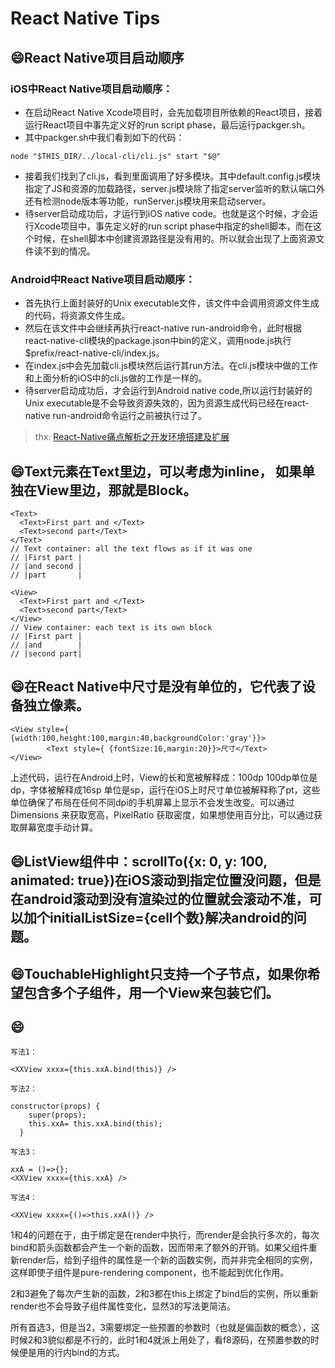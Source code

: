 # React Native Tips


## :smile:React Native项目启动顺序

### iOS中React Native项目启动顺序：
- 在启动React Native Xcode项目时，会先加载项目所依赖的React项目，接着运行React项目中事先定义好的run script phase，最后运行packger.sh。
- 其中packger.sh中我们看到如下的代码：
```
node "$THIS_DIR/../local-cli/cli.js" start "$@"
```
- 接着我们找到了cli.js，看到里面调用了好多模块。其中default.config.js模块指定了JS和资源的加载路径，server.js模块除了指定server监听的默认端口外还有检测node版本等功能，runServer.js模块用来启动server。
- 待server启动成功后，才运行到iOS native code。也就是这个时候，才会运行Xcode项目中，事先定义好的run script phase中指定的shell脚本，而在这个时候，在shell脚本中创建资源路径是没有用的。所以就会出现了上面资源文件读不到的情况。

### Android中React Native项目启动顺序：
- 首先执行上面封装好的Unix executable文件，该文件中会调用资源文件生成的代码，将资源文件生成。
- 然后在该文件中会继续再执行react-native run-android命令，此时根据react-native-cli模块的package.json中bin的定义，调用node.js执行$prefix/react-native-cli/index.js。
- 在index.js中会先加载cli.js模块然后运行其run方法。在cli.js模块中做的工作和上面分析的iOS中的cli.js做的工作是一样的。
- 待server启动成功后，才会运行到Android native code,所以运行封装好的Unix executable是不会导致资源失效的，因为资源生成代码已经在react-native run-android命令运行之前被执行过了。

> thx: [React-Native痛点解析之开发环境搭建及扩展](http://www.infoq.com/cn/articles/react-native-solution-dev-environment)

## :smile:Text元素在Text里边，可以考虑为inline， 如果单独在View里边，那就是Block。
```
<Text>
  <Text>First part and </Text>
  <Text>second part</Text>
</Text>
// Text container: all the text flows as if it was one
// |First part |
// |and second |
// |part       |

<View>
  <Text>First part and </Text>
  <Text>second part</Text>
</View>
// View container: each text is its own block
// |First part |
// |and        |
// |second part|
```

## :smile:在React Native中尺寸是没有单位的，它代表了设备独立像素。
```
<View style={ {width:100,height:100,margin:40,backgroundColor:'gray'}}>
        <Text style={ {fontSize:16,margin:20}}>尺寸</Text>
</View>
```
上述代码，运行在Android上时，View的长和宽被解释成：100dp 100dp单位是dp，字体被解释成16sp 单位是sp，运行在iOS上时尺寸单位被解释称了pt，这些单位确保了布局在任何不同dpi的手机屏幕上显示不会发生改变。可以通过Dimensions 来获取宽高，PixelRatio 获取密度，如果想使用百分比，可以通过获取屏幕宽度手动计算。

## :smile:ListView组件中：scrollTo({x: 0, y: 100, animated: true})在iOS滚动到指定位置没问题，但是在android滚动到没有渲染过的位置就会滚动不准，可以加个initialListSize={cell个数}解决android的问题。

## :smile:TouchableHighlight只支持一个子节点，如果你希望包含多个子组件，用一个View来包装它们。

## :smile:
```
写法1：

<XXView xxxx={this.xxA.bind(this)} />

写法2：

constructor(props) {
    super(props);
    this.xxA= this.xxA.bind(this);
  }
  
写法3：

xxA = ()=>{};
<XXView xxxx={this.xxA} />

写法4：

<XXView xxxx={()=>this.xxA()} />
```
1和4的问题在于，由于绑定是在render中执行，而render是会执行多次的，每次bind和箭头函数都会产生一个新的函数，因而带来了额外的开销。如果父组件重新render后，给到子组件的属性是一个新的函数实例，而并非完全相同的实例，这样即使子组件是pure-rendering component，也不能起到优化作用。

2和3避免了每次产生新的函数，2和3都在this上绑定了bind后的实例，所以重新render也不会导致子组件属性变化，显然3的写法更简洁。

所有首选3，但是当2，3需要绑定一些预置的参数时（也就是偏函数的概念），这时候2和3貌似都是不行的，此时1和4就派上用处了，看f8源码，在预置参数的时候便是用的行内bind的方式。


